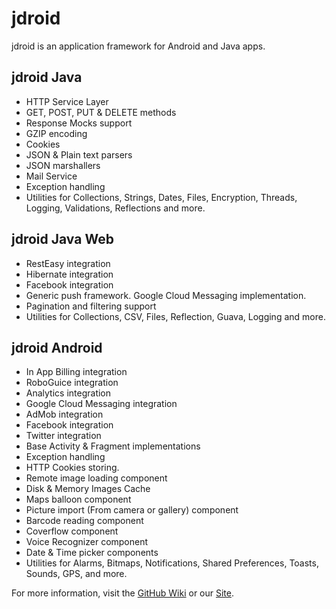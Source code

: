 jdroid
======

jdroid is an application framework for Android and Java apps.

jdroid Java
-----------
* HTTP Service Layer
 * GET, POST, PUT & DELETE methods
 * Response Mocks support
 * GZIP encoding
 * Cookies
* JSON & Plain text parsers
* JSON marshallers
* Mail Service
* Exception handling
* Utilities for Collections, Strings, Dates, Files, Encryption, Threads, Logging, Validations, Reflections and more.

jdroid Java Web
---------------
* RestEasy integration
* Hibernate integration
* Facebook integration
* Generic push framework. Google Cloud Messaging implementation.
* Pagination and filtering support
* Utilities for Collections, CSV, Files, Reflection, Guava, Logging and more.

jdroid Android
--------------
* In App Billing integration
* RoboGuice integration
* Analytics integration
* Google Cloud Messaging integration
* AdMob integration
* Facebook integration
* Twitter integration
* Base Activity & Fragment implementations
* Exception handling
* HTTP Cookies storing.
* Remote image loading component
* Disk & Memory Images Cache
* Maps balloon component
* Picture import (From camera or gallery) component
* Barcode reading component
* Coverflow component
* Voice Recognizer component
* Date & Time picker components
* Utilities for Alarms, Bitmaps, Notifications, Shared Preferences, Toasts, Sounds, GPS, and more.

For more information, visit the [GitHub Wiki][1] or our [Site][2].

[1]: https://github.com/maxirosson/jdroid/wiki
[2]: http://maxirosson.github.com/jdroid/
